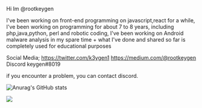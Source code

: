 

Hi Im @rootkeygen

I've been working on front-end programming on javascript,react for a while, I've been working on programming for about 7 to 8 years, including php,java,python, perl and robotic coding, I've been working on Android malware analysis in my spare time + what I've done and shared so far is completely used for educational purposes

Social Media;
https://twitter.com/k3ygen1
https://medium.com/@rootkeygen
Discord keygen#8019

if you encounter a problem, you can contact discord.

![Anurag's GitHub stats](https://github-readme-stats.vercel.app/api?username=rootkeygen&hide=contribs,prs)

<img src='https://github-readme-stats.vercel.app/api?username=rootkeygen&&show_icons=true&title_color=353a40&icon_color=353a40&text_color=353a40&bg_color=e6e6e6'>
